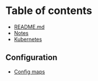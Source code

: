 # Table of contents

* [README.md](README.md)
* [Notes](notes.md)
* [Kubernetes](kubernetes.md)

## Configuration

* [Config maps](configuration/config-maps.md)
